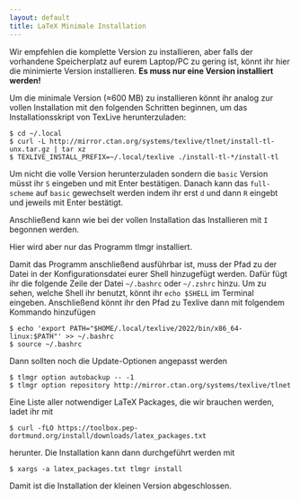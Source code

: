 ```yaml
---
layout: default
title: LaTeX Minimale Installation
---
```


Wir empfehlen die komplette Version zu installieren, aber falls der vorhandene Speicherplatz auf eurem Laptop/PC zu gering ist, könnt ihr hier die minimierte Version installieren.
**Es muss nur eine Version installiert werden!**

Um die minimale Version (≈600 MB) zu installieren könnt ihr analog zur vollen Installation mit den folgenden Schritten beginnen, um das Installationsskript von TexLive herunterzuladen:
```
$ cd ~/.local
$ curl -L http://mirror.ctan.org/systems/texlive/tlnet/install-tl-unx.tar.gz | tar xz
$ TEXLIVE_INSTALL_PREFIX=~/.local/texlive ./install-tl-*/install-tl
```
Um nicht die volle Version herunterzuladen sondern die `basic` Version müsst ihr `S` eingeben und mit Enter bestätigen. 
Danach kann das `full-scheme` auf `basic` gewechselt werden indem ihr erst `d` und dann `R` eingebt und jeweils mit Enter bestätigt.

Anschließend kann wie bei der vollen Installation das Installieren mit `I` begonnen werden.

Hier wird aber nur das Programm tlmgr installiert. 

Damit das Programm anschließend ausführbar ist, muss der Pfad zu der Datei in der Konfigurationsdatei eurer Shell hinzugefügt werden.
Dafür fügt ihr die folgende Zeile der Datei `~/.bashrc` oder `~/.zshrc` hinzu. 
Um zu sehen, welche Shell ihr benutzt, könnt ihr `echo $SHELL` im Terminal eingeben.
Anschließend könnt ihr den Pfad zu Texlive dann mit folgendem Kommando hinzufügen
```
$ echo 'export PATH="$HOME/.local/texlive/2022/bin/x86_64-linux:$PATH"' >> ~/.bashrc
$ source ~/.bashrc
```
Dann sollten noch die Update-Optionen angepasst werden
```
$ tlmgr option autobackup -- -1
$ tlmgr option repository http://mirror.ctan.org/systems/texlive/tlnet
```

Eine Liste aller notwendiger LaTeX Packages, die wir brauchen werden, ladet ihr mit
```
$ curl -fLO https://toolbox.pep-dortmund.org/install/downloads/latex_packages.txt
```
herunter.
Die Installation kann dann durchgeführt werden mit 
```
$ xargs -a latex_packages.txt tlmgr install 
```
Damit ist die Installation der kleinen Version abgeschlossen.

